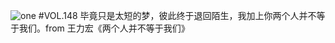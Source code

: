 ![one](http://image.wufazhuce.com/Fhm-qQTHD7XQMUZgKObezGTV3NQl)
#VOL.148
毕竟只是太短的梦，彼此终于退回陌生，我加上你两个人并不等于我们。from 王力宏《两个人并不等于我们》